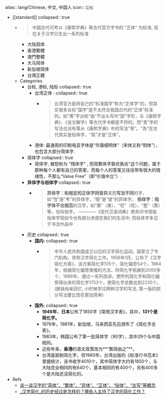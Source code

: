 alias:: lang/Chinese, 中文, 中国人
icon:: 🇨🇳
- [[standard]]
  collapsed:: true
  - > 中国古代可考以《康熙字典》等古代官方字书的 "正体" 为标准,  现在关于汉字衍生出一系列标准
    - 大陆简体
    - 香港繁體
    - 澳門整體
    - 大马简体
    - 新加坡简体
    - 台灣正體
  - Categories
    - 台标,  港标,  陆标
      collapsed:: true
      - 台湾正体 :
        collapsed:: true
        - > 台湾官方是将自己的“标准国字”称为“正体字”的，但其实很多台标“国字”是不太符合我国古代的“正体”标准的。如“黄”字台标“由”不出头写作“田”字形，与《康熙字典》、《说文解字》等古代字书都是不符的。而“青”字的写法也没有尊从《康熙字典》中的写法“靑”。“為”在古代其实是俗体字，“爲”才是“正体”。
      - 港体: 最通用的印刷电显字体是“华康细明体”（宋体又称“明体”），也包含大部分简体字.
    - 简体字
      collapsed:: true
      - 简体字, 被怒称为 "残体字" ,  而简繁体字孰优孰劣”这个问题，属于那种每个人都有自己的答案，而每个人的答案又往往带有很大的情绪性，不那么“Value Free”（即“价值中立”）.
    - **异体字与俗体字**
      collapsed:: true
      - > **异体字：**和规定的正体字**同音异义**而**写法不同**的字，如“攷”是“考”的异体字，“隄”是“堤”的异体字。
        **俗体字：**指**字体不合规范**的汉字，如“菓”（果）、“唸”（唸）、“塟”（葬）等，也叫俗字。
        ————《现代汉语词典》商务印书馆版
        俗体字现如今也有部分渗透在我们的生活中;  而俗体字多见于书法作品中
    - 历史
      collapsed:: true
      - **国内:**
        collapsed:: true
        - > 中华人民共和国成立以后的汉字简化运动。国家立了专门机构，领导汉字简化工作。1956年1月，公布了《汉字简化方案》，该方案简化字515个，简化偏旁54个。1964年，依据简化偏旁类推的方法，将简化字拓展到2000多个，1986年，通过一系列改进，使所列简化字和简化偏旁得出来的简化字1753个，使简化字总数达到2235个。
          (据我母亲回忆,  小时候学过两种汉字的写法,  第一版的部分写法要比现在更加简单)
      - **国外:**
        collapsed:: true
        - **1946年**，**日本**公布了1850字《常用汉字表》，其中，**131个是简化字。**
        - 1976年，1981年，新加坡，马来西亚先后颁布了《简化字总表》。
        - 1983年，韩国公布了第一批简体字（90字），其中29个与中国相同。
        - 近些年来，**香港**的语文政策改为**“繁简由之”**。
        - 台湾虽抵制简化字，但1980年，台湾出版的《标准行书范本》里据统计，该书收字4010个，其中简体字大约有1850个，与大陆完全相同的有640个，基本相同的有400个，另有400多个是大陆还没简化的。
- Refs
  - [谈一谈汉字的“简体”、“繁体”、“异体”、“正体”、“俗体”、“古写”等概念](https://zhuanlan.zhihu.com/p/87587931)
  - [_汉字简化_的历史经过是怎样的？哪些人主持了汉字的简化工作？](https://www.zhihu.com/question/19965854/answer/36442288)